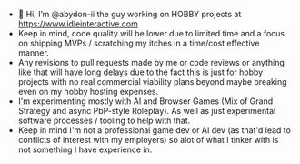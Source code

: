 - 👋 Hi, I’m @abydon-ii the guy working on HOBBY projects at https://www.idleinteractive.com
- Keep in mind, code quality will be lower due to limited time and a focus on shipping MVPs / scratching my itches in a time/cost effective manner.
- Any revisions to pull requests made by me or code reviews or anything like that will have long delays due to the fact this is just for hobby projects with no real commercial viability plans beyond maybe breaking even on my hobby hosting expenses.
- I'm experimenting mostly with AI and Browser Games (Mix of Grand Strategy and async PbP-style Roleplay). As well as just experimental software processes / tooling to help with that.
- Keep in mind I'm not a professional game dev or AI dev (as that'd lead to conflicts of interest with my employers) so alot of what I tinker with is not something I have experience in.
